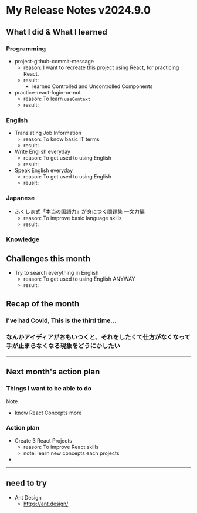 # My Release Notes v2024.9.0

## What I did & What I learned

### Programming

- project-github-commit-message
  - reason: I want to recreate this project using React, for practicing React.
  - result:
    - learned Controlled and Uncontrolled Components
- practice-react-login-or-not
  - reason: To learn `useContext`
  - result:

### English

- Translating Job Information
  - reason: To know basic IT terms
  - result:
- Write English everyday
  - reason: To get used to using English
  - result:
- Speak English everyday
  - reason: To get used to using English
  - reuslt: 

### Japanese

- ふくしま式「本当の国語力」が身につく問題集 一文力編
  - reason: To improve basic language skills 
  - result:

### Knowledge



## Challenges this month

- Try to search everything in English
  - reason: To get used to using English ANYWAY
  - result:


## Recap of the month

### I've had Covid, This is the third time...

### なんかアイディアがおもいつくと、それをしたくて仕方がなくなって手が止まらなくなる現象をどうにかしたい

---

## Next month's action plan

### Things I want to be able to do

> [!NOTE]
> - know React Concepts more

### Action plan

- Create 3 React Projects
  - reason: To improve React skills
  - note: learn new concepts each projects
- 

---

## need to try

- Ant Design
  - https://ant.design/
